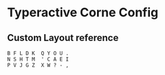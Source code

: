 # Typeractive Corne Config

## Custom Layout reference

```text
B F L D K  Q Y O U .
N S H T M  ' C A E I
P V J G Z  X W ? - ,
```
